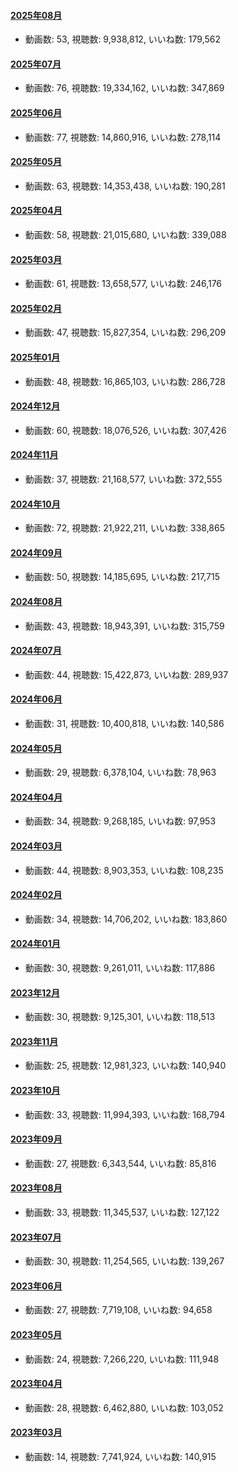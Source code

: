 #### [2025年08月](videos/202508 "wikilink")

-   動画数: 53, 視聴数: 9,938,812, いいね数: 179,562

#### [2025年07月](videos/202507 "wikilink")

-   動画数: 76, 視聴数: 19,334,162, いいね数: 347,869

#### [2025年06月](videos/202506 "wikilink")

-   動画数: 77, 視聴数: 14,860,916, いいね数: 278,114

#### [2025年05月](videos/202505 "wikilink")

-   動画数: 63, 視聴数: 14,353,438, いいね数: 190,281

#### [2025年04月](videos/202504 "wikilink")

-   動画数: 58, 視聴数: 21,015,680, いいね数: 339,088

#### [2025年03月](videos/202503 "wikilink")

-   動画数: 61, 視聴数: 13,658,577, いいね数: 246,176

#### [2025年02月](videos/202502 "wikilink")

-   動画数: 47, 視聴数: 15,827,354, いいね数: 296,209

#### [2025年01月](videos/202501 "wikilink")

-   動画数: 48, 視聴数: 16,865,103, いいね数: 286,728

#### [2024年12月](videos/202412 "wikilink")

-   動画数: 60, 視聴数: 18,076,526, いいね数: 307,426

#### [2024年11月](videos/202411 "wikilink")

-   動画数: 37, 視聴数: 21,168,577, いいね数: 372,555

#### [2024年10月](videos/202410 "wikilink")

-   動画数: 72, 視聴数: 21,922,211, いいね数: 338,865

#### [2024年09月](videos/202409 "wikilink")

-   動画数: 50, 視聴数: 14,185,695, いいね数: 217,715

#### [2024年08月](videos/202408 "wikilink")

-   動画数: 43, 視聴数: 18,943,391, いいね数: 315,759

#### [2024年07月](videos/202407 "wikilink")

-   動画数: 44, 視聴数: 15,422,873, いいね数: 289,937

#### [2024年06月](videos/202406 "wikilink")

-   動画数: 31, 視聴数: 10,400,818, いいね数: 140,586

#### [2024年05月](videos/202405 "wikilink")

-   動画数: 29, 視聴数: 6,378,104, いいね数: 78,963

#### [2024年04月](videos/202404 "wikilink")

-   動画数: 34, 視聴数: 9,268,185, いいね数: 97,953

#### [2024年03月](videos/202403 "wikilink")

-   動画数: 44, 視聴数: 8,903,353, いいね数: 108,235

#### [2024年02月](videos/202402 "wikilink")

-   動画数: 34, 視聴数: 14,706,202, いいね数: 183,860

#### [2024年01月](videos/202401 "wikilink")

-   動画数: 30, 視聴数: 9,261,011, いいね数: 117,886

#### [2023年12月](videos/202312 "wikilink")

-   動画数: 30, 視聴数: 9,125,301, いいね数: 118,513

#### [2023年11月](videos/202311 "wikilink")

-   動画数: 25, 視聴数: 12,981,323, いいね数: 140,940

#### [2023年10月](videos/202310 "wikilink")

-   動画数: 33, 視聴数: 11,994,393, いいね数: 168,794

#### [2023年09月](videos/202309 "wikilink")

-   動画数: 27, 視聴数: 6,343,544, いいね数: 85,816

#### [2023年08月](videos/202308 "wikilink")

-   動画数: 33, 視聴数: 11,345,537, いいね数: 127,122

#### [2023年07月](videos/202307 "wikilink")

-   動画数: 30, 視聴数: 11,254,565, いいね数: 139,267

#### [2023年06月](videos/202306 "wikilink")

-   動画数: 27, 視聴数: 7,719,108, いいね数: 94,658

#### [2023年05月](videos/202305 "wikilink")

-   動画数: 24, 視聴数: 7,266,220, いいね数: 111,948

#### [2023年04月](videos/202304 "wikilink")

-   動画数: 28, 視聴数: 6,462,880, いいね数: 103,052

#### [2023年03月](videos/202303 "wikilink")

-   動画数: 14, 視聴数: 7,741,924, いいね数: 140,915

